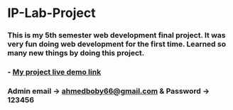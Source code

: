 # IP-Lab-Project

### This is my 5th semester web development final project. It was very fun doing web development for the first time. Learned so many new things by doing this project.

### - [My project live demo link](http://library66.tech/?i=1) 


### Admin email -> ahmedboby66@gmail.com & Password -> 123456 
